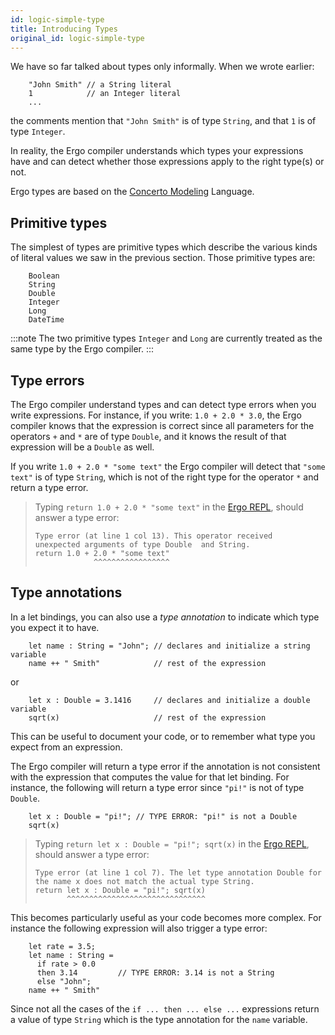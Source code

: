 ```yaml
---
id: logic-simple-type
title: Introducing Types
original_id: logic-simple-type
---
```


We have so far talked about types only informally. When we wrote earlier:
```ergo
    "John Smith" // a String literal
    1            // an Integer literal
    ...
```
the comments mention that `"John Smith"` is of type `String`, and that `1` is of type `Integer`.

In reality, the Ergo compiler understands which types your expressions have and can detect whether those expressions apply to the right type(s) or not.

Ergo types are based on the [Concerto Modeling](model-concerto) Language.

## Primitive types

The simplest of types are primitive types which describe the various kinds of literal values we saw in the previous section. Those primitive types are:

```ergo
    Boolean
    String
    Double
    Integer
    Long
    DateTime
```

:::note
The two primitive types `Integer` and `Long` are currently treated as the same type by the Ergo compiler.
:::

## Type errors

The Ergo compiler understand types and can detect type errors when you write expressions. For instance, if you write: `1.0 + 2.0 * 3.0`, the Ergo compiler knows that the expression is correct since all parameters for the operators `+` and `*` are of type `Double`, and it knows the result of that expression will be a `Double` as well.

If you write `1.0 + 2.0 * "some text"` the Ergo compiler will detect that `"some text"` is of type `String`, which is not of the right type for the operator `*` and return a type error.

> Typing `return 1.0 + 2.0 * "some text"` in the [Ergo REPL](https://ergorepl.netlify.com), should answer a type error:
> ```text
> Type error (at line 1 col 13). This operator received
> unexpected arguments of type Double  and String.
> return 1.0 + 2.0 * "some text"
>              ^^^^^^^^^^^^^^^^^
> ```

## Type annotations

In a let bindings, you can also use a _type annotation_ to indicate which type you expect it to have.

```ergo
    let name : String = "John"; // declares and initialize a string variable
    name ++ " Smith"            // rest of the expression
```
or
```ergo
    let x : Double = 3.1416     // declares and initialize a double variable
    sqrt(x)                     // rest of the expression
```

This can be useful to document your code, or to remember what type you expect from an expression.

The Ergo compiler will return a type error if the annotation is not consistent with the expression that computes the value for that let binding. For instance, the following will return a type error since `"pi!"` is not of type `Double`.

```ergo
    let x : Double = "pi!"; // TYPE ERROR: "pi!" is not a Double
    sqrt(x)
```

> Typing `return let x : Double = "pi!"; sqrt(x)` in the [Ergo REPL](https://ergorepl.netlify.com), should answer a type error:
> ```text
> Type error (at line 1 col 7). The let type annotation Double for
> the name x does not match the actual type String.
> return let x : Double = "pi!"; sqrt(x)
>        ^^^^^^^^^^^^^^^^^^^^^^^^^^^^^^^
> ```

This becomes particularly useful as your code becomes more complex. For instance the following expression will also trigger a type error:

```ergo
    let rate = 3.5;
    let name : String =
      if rate > 0.0
      then 3.14         // TYPE ERROR: 3.14 is not a String
      else "John";
    name ++ " Smith"
```

Since not all the cases of the `if ... then ... else ...` expressions return a value of type `String` which is the type annotation for the `name` variable.

